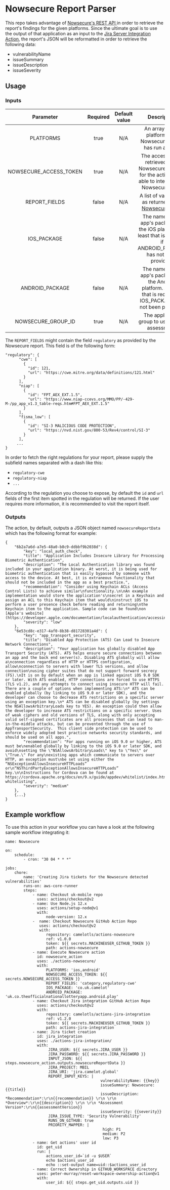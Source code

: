 # Nowsecure Report Parser

This repo takes advantage of [Nowsecure's REST API ](https://docs.nowsecure.com/auto/api/spec/#api-Account) in order to retrieve the report's findings for the given platforms. Since the ultimate goal is to use the output of that application as an input to the [Jira Server Integration Action](https://github.com/camelotls/actions-jira-integration), the report's JSON will be reformatted in order to retrieve the following data:

- vulnerabilityName
- issueSummary
- issueDescription
- issueSeverity

## Usage
### Inputs
|Parameter|Required|Default value|Description|
|:--:|:--:|:--:|:--:|
|PLATFORMS|true|N/A|An array of the platforms the Nowsecure report has run against|
|NOWSECURE_ACCESS_TOKEN|true|N/A|The access token retrieved from Nowsecure in order for the action to be able to interact with Nowsecure's API|
|REPORT_FIELDS|false|N/A|A list of valid fields as returned from [Nowsecure's API](https://docs.nowsecure.com/auto/api/spec/#api-Assessments-getAssessmentResults)|
|IOS_PACKAGE|false|N/A|The name of the app's package for the iOS platform. At least that is required if ANDROID_PACKAGE has not been provided.|
|ANDROID_PACKAGE|false|N/A|The name of the app's package for the Android platform. At least that is required if IOS_PACKAGE has not been provided.|
|NOWSECURE_GROUP_ID|true|N/A|The application group to use for the assessment.|

The `REPORT_FIELDS` might contain the field `regulatory` as provided by the Nowsecure report. This field is of the following form:

```
"regulatory": {
      "cwe": [
        {
          "id": 121,
          "url": "https://cwe.mitre.org/data/definitions/121.html"
        }
      ],
      "niap": [
        {
          "id": "FPT_AEX_EXT.1.5",
          "url": "https://www.niap-ccevs.org/MMO/PP/-429-M-/pp_app_v1.3_table-reqs.htm#FPT_AEX_EXT.1.5"
        }
      ],
      "fisma_low": [
        {
          "id": "SI-3 MALICIOUS CODE PROTECTION",
          "url": "https://nvd.nist.gov/800-53/Rev4/control/SI-3"
        }
      ],
     ...
}
```

In order to fetch the right regulations for your report, please supply the subfield names separated with a dash like this:

- `regulatory-cwe`
- `regulatory-niap`
- `...`

According to the regulation you choose to expose, by default the `id` and `url` fields of the first item spotted in the regulation will be returned. If the user requires more information, it is recommended to visit the report itself.

### Outputs
The action, by default, outputs a JSON object named `nowsecureReportData` which has the following format for example:

```
{
    "6b2a7a6d-a7e5-48a0-b8c9-ddbbf9b2038d": {
        "key": "local_auth_check",
        "title": "Application Includes Insecure Library for Processing Biometric Authentication",
        "description": "The Local Authentication library was found included in your application binary. At worst, it is being used for biometric authentication that is easily bypassed by someone with access to the device. At best, it is extraneous functionality that should not be included in the app as a best practice.",
        "recommendation": "Consider using Keychain ACLs (Access Control Lists) to achieve similar\nfunctionality.\n\nAn example implementation would store the application's\nsecret in a Keychain and assign an ACL to this Keychain item that would\ninstruct iOS to perform a user presence check before reading and returning\nthe Keychain item to the application. Sample code can be found\non [Apple's website](https://developer.apple.com/documentation/localauthentication/accessing_keychain_items_with_face_id_or_touch_id).",
        "severity": "low"
    },
    "6e53cd8c-e317-4af0-8b38-d81728301a4d": {
        "key": "app_transport_security",
        "title": "Disabled App Protection (ATS) Can Lead to Insecure Network Connections",
        "description": "Your application has globally disabled App Transport Security (ATS). ATS helps ensure secure connections between an app and the back end server(s). Disabling ATS globally will allow a\nconnection regardless of HTTP or HTTPS configuration, allow\nconnection to servers with lower TLS versions, and allow connection\nusing cipher suites that do not support forward secrecy (FS).\nIt is on by default when an app is linked against iOS 9.0 SDK or later. With ATS enabled, HTTP connections are forced to use HTTPS (TLS v1.2), and any attempts to connect using insecure HTTP will fail. There are a couple of options when implementing ATS:\n* ATS can be enabled globally (by linking to iOS 9.0 or later SDK), and the developer can choose to decrease ATS restrictions on a specific server using an exception key.\n* ATS can be disabled globally (by settings the NSAllowsArbitraryLoads key to YES). An exception could then allow the developer to increase ATS restrictions on a specific server. Uses of weak ciphers and old versions of TLS, along with only accepting valid self-signed certificates are all processes that can lead to man-in-the-middle attacks, but can be prevented through the use of AppTransportSecurity.  This client side protection can be used to enforce widely adopted best practice networks security standards, and should be used on all apps.",
        "recommendation": "For apps running on iOS 9.0 or higher, ATS must be\nenabled globally by linking to the iOS 9.0 or later SDK, and avoid\nsetting the \"NSAllowsArbitraryLoads\" key to \"Yes\" or \"True.\" For any\nexisting apps which communicate to servers over HTTP, an exception must\nbe set using either the “NSExceptionAllowsInsecureHTTPLoads” or\n“NSThirdPartyExceptionAllowsInsecureHTTPLoads” key.\n\nInstructions for Cordova can be found at https://cordova.apache.org/docs/en/9.x/guide/appdev/whitelist/index.html#ios-whitelisting",
        "severity": "medium"
    },
    {...}
}
```

## Example workflow
To use this action in your workflow you can have a look at the following sample workflow integrating it:

```
name: Nowsecure

on:
    schedule:
        - cron: "30 04 * * *"

jobs:
    chore:
        name: 'Creating Jira tickets for the Nowsecure detected vulnerabilities'
        runs-on: aws-core-runner
        steps:
            - name: Checkout uk-mobile repo
              uses: actions/checkout@v2
            - name: Use Node.js 12.x
              uses: actions/setup-node@v1
              with:
                  node-version: 12.x
            -  name: Checkout Nowsecure GitHub Action Repo
               uses: actions/checkout@v2
               with:
                  repository: camelotls/actions-nowsecure
                  ref: v1.0.0
                  token: ${{ secrets.MACHINEUSER_GITHUB_TOKEN }}
                  path: actions-nowsecure
            - name: Execute Nowsecure action
              id: nowsecure_action
              uses: ./actions-nowsecure/
              with:
                  PLATFORMS: 'ios,android'
                  NOWSECURE_ACCESS_TOKEN: ${{ secrets.NOWSECURE_ACCESS_TOKEN }}
                  REPORT_FIELDS: 'category,regulatory-cwe'
                  IOS_PACKAGE: 'co.uk.camelot'
                  ANDROID_PACKAGE: 'uk.co.theofficialnationallotteryapp.android.play'
            - name: Checkout Jira integration GitHub Action Repo
              uses: actions/checkout@v2
              with:
                  repository: camelotls/actions-jira-integration
                  ref: v1.2.0
                  token: ${{ secrets.MACHINEUSER_GITHUB_TOKEN }}
                  path: actions-jira-integration
            - name: Jira ticket creation
              id: jira_integration
              uses: ./actions-jira-integration/
              with:
                   JIRA_USER: ${{ secrets.JIRA_USER }}
                   JIRA_PASSWORD: ${{ secrets.JIRA_PASSWORD }}
                   INPUT_JSON: ${{ steps.nowsecure_action.outputs.nowsecureReportData }}
                   JIRA_PROJECT: MBIL
                   JIRA_URI: 'jira.camelot.global'
                   REPORT_INPUT_KEYS: |
                                          vulnerabilityName: {{key}}
                                          issueSummary: Nowsecure: {{title}}
                                          issueDescription: *Recommendation*:\r\n{{recommendation}} \r\n \r\n *Overview*:\r\n{{description}} \r\n \r\n *Assessment Version*:\r\n{{assessmentVersion}}
                                          issueSeverity: {{severity}}
                   JIRA_ISSUE_TYPE: 'Security Vulnerability'
                   RUNS_ON_GITHUB: true
                   PRIORITY_MAPPER: |
                                           high: P1
                                           medium: P2
                                           low: P3
            - name: Get actions' user id
              id: get_uid
              run: |
                  actions_user_id=`id -u $USER`
                  echo $actions_user_id
                  echo ::set-output name=uid::$actions_user_id
            - name: Correct Ownership in GITHUB_WORKSPACE directory
              uses: peter-murray/reset-workspace-ownership-action@v1
              with:
                  user_id: ${{ steps.get_uid.outputs.uid }}
```
